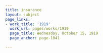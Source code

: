 ```yaml
---
title: insurance
layout: subject
page_links:
- work_title: '1919'
  work_url: pages/works/1919
  page_title: Wednesday, October 15, 1919
  page_anchor: page-1041

---
```

